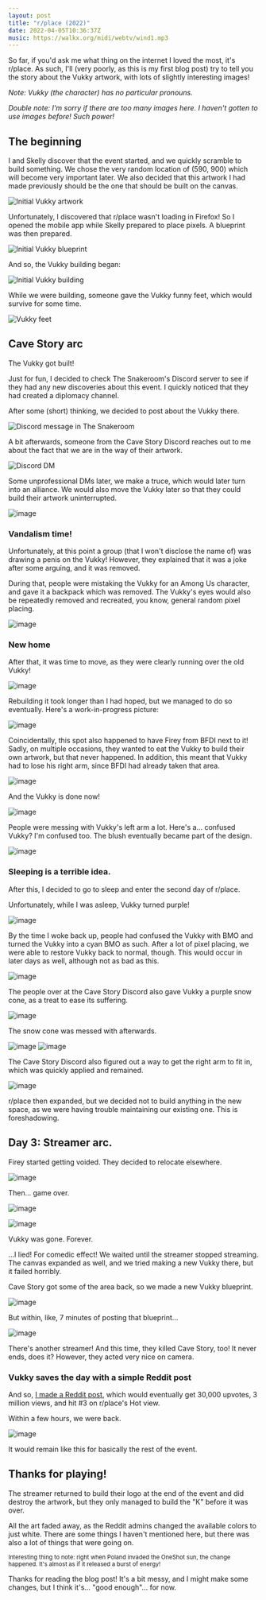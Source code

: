 ```yaml
---
layout: post
title: "r/place (2022)"
date: 2022-04-05T10:36:37Z
music: https://walkx.org/midi/webtv/wind1.mp3
---
```


So far, if you'd ask me what thing on the internet I loved the most, it's r/place. As such, I'll (very poorly, as this is my first blog post) try to tell you the story about the Vukky artwork, with lots of slightly interesting images!

*Note: Vukky (the character) has no particular pronouns.*

*Double note: I'm sorry if there are too many images here. I haven't gotten to use images before! Such power!*

## The beginning
I and Skelly discover that the event started, and we quickly scramble to build something. 
We chose the very random location of (590, 900) which will become very important later.
We also decided that this artwork I had made previously should be the one that should be built on the canvas.

![Initial Vukky artwork](https://i.imgur.com/m6fAW4s.png)

Unfortunately, I discovered that r/place wasn't loading in Firefox! So I opened the mobile app while Skelly prepared to place pixels. A blueprint was then prepared.

![Initial Vukky blueprint](https://i.imgur.com/wOPGkiu.png)

And so, the Vukky building began:

![Initial Vukky building](https://i.imgur.com/RAljm3U.png)

While we were building, someone gave the Vukky funny feet, which would survive for some time.

![Vukky feet](https://i.imgur.com/3zfOMTY.png)

## Cave Story arc

The Vukky got built! 

Just for fun, I decided to check The Snakeroom's Discord server to see if they had any new discoveries about this event. I quickly noticed that they had created a diplomacy channel.

After some (short) thinking, we decided to post about the Vukky there.

![Discord message in The Snakeroom](https://i.imgur.com/2LvdbLH.png)

A bit afterwards, someone from the Cave Story Discord reaches out to me about the fact that we are in the way of their artwork.

![Discord DM](https://i.imgur.com/QjJRx91.png)

Some unprofessional DMs later, we make a truce, which would later turn into an alliance. We would also move the Vukky later so that they could build their artwork uninterrupted. 

![image](https://user-images.githubusercontent.com/46850780/161729996-8f65c21c-f19e-401d-b9b5-629b42f2f37a.png)

### Vandalism time!
Unfortunately, at this point a group (that I won't disclose the name of) was drawing a penis on the Vukky! However, they explained that it was a joke after some arguing, and it was removed.

During that, people were mistaking the Vukky for an Among Us character, and gave it a backpack which was removed. The Vukky's eyes would also be repeatedly removed and recreated, you know, general random pixel placing.

![image](https://user-images.githubusercontent.com/46850780/161729902-d37d7cc0-c34e-4ed7-aeb1-6e21dcc28c6e.png)

### New home
After that, it was time to move, as they were clearly running over the old Vukky!

![image](https://user-images.githubusercontent.com/46850780/161730145-730f919f-b3ff-455a-8c86-ba9e5ebcae63.png)

Rebuilding it took longer than I had hoped, but we managed to do so eventually. Here's a work-in-progress picture:

![image](https://user-images.githubusercontent.com/46850780/161730462-7180716a-f4b8-47bc-9b72-2f677a82bfee.png)

Coincidentally, this spot also happened to have Firey from BFDI next to it! Sadly, on multiple occasions, they wanted to eat the Vukky to build their own artwork, but that never happened. In addition, this meant that Vukky had to lose his right arm, since BFDI had already taken that area.

![image](https://user-images.githubusercontent.com/46850780/161730825-ca6234f6-0bc5-4d32-b10b-e831985311be.png)

And the Vukky is done now!

![image](https://user-images.githubusercontent.com/46850780/161730722-e82c7a85-7829-491c-8051-f84a6504658e.png)

People were messing with Vukky's left arm a lot. Here's a... confused Vukky? I'm confused too. The blush eventually became part of the design.

![image](https://user-images.githubusercontent.com/46850780/161731011-6faf94aa-fd81-4709-85af-8c72da891dad.png)

### Sleeping is a terrible idea.

After this, I decided to go to sleep and enter the second day of r/place.

Unfortunately, while I was asleep, Vukky turned purple!

![image](https://user-images.githubusercontent.com/46850780/161731467-5a05821a-29d0-4044-bae3-5800127e7bea.png)

By the time I woke back up, people had confused the Vukky with BMO and turned the Vukky into a cyan BMO as such. After a lot of pixel placing, we were able to restore Vukky back to normal, though. This would occur in later days as well, although not as bad as this.

![image](https://user-images.githubusercontent.com/46850780/161731656-486ac551-c123-481a-bf0d-a80e93cc9405.png)

The people over at the Cave Story Discord also gave Vukky a purple snow cone, as a treat to ease its suffering.

![image](https://user-images.githubusercontent.com/46850780/161731779-a1305750-8cb6-4c88-ad2b-95c84e641625.png)

The snow cone was messed with afterwards.

![image](https://user-images.githubusercontent.com/46850780/161732383-767107b0-bb63-4fb9-a896-73ecaaa07017.png)
![image](https://user-images.githubusercontent.com/46850780/161732576-f38b08b2-d74e-4dd7-b31f-2497c6103ad6.png)

The Cave Story Discord also figured out a way to get the right arm to fit in, which was quickly applied and remained.

![image](https://user-images.githubusercontent.com/46850780/161732889-40eecb24-9c6e-4571-85be-9f1e961511d1.png)

r/place then expanded, but we decided not to build anything in the new space, as we were having trouble maintaining our existing one. This is foreshadowing.

## Day 3: Streamer arc.

Firey started getting voided. They decided to relocate elsewhere.

![image](https://user-images.githubusercontent.com/46850780/161734221-669be1dd-953f-412d-b899-4586f4e5691f.png)

Then... game over.

![image](https://user-images.githubusercontent.com/46850780/161734357-9934735b-5bce-462e-a729-34e9b075d4e2.png)

![image](https://user-images.githubusercontent.com/46850780/161734435-19b01c61-4e3c-4547-a29e-c9529d07aed7.png)

Vukky was gone. Forever.

...I lied! For comedic effect! We waited until the streamer stopped streaming. The canvas expanded as well, and we tried making a new Vukky there, but it failed horribly.

Cave Story got some of the area back, so we made a new Vukky blueprint.

![image](https://user-images.githubusercontent.com/46850780/161735112-1405cb90-193e-4ed1-8a5b-8ebd93ed3aad.png)

But within, like, 7 minutes of posting that blueprint...

![image](https://user-images.githubusercontent.com/46850780/161735196-5db56870-adcf-4fe3-b562-36959acdc4db.png)

There's another streamer! And this time, they killed Cave Story, too! It never ends, does it? However, they acted very nice on camera.

### Vukky saves the day with a simple Reddit post
And so, [I made a Reddit post](https://www.reddit.com/r/place/comments/tvwboy/streamer_bombs_a_small_community_to_draw_some/), which would eventually get 30,000 upvotes, 3 million views, and hit #3 on r/place's Hot view.

Within a few hours, we were back.

![image](https://user-images.githubusercontent.com/46850780/161735535-2d92290e-f530-4d9e-9aa9-625553d4364f.png)

It would remain like this for basically the rest of the event.

## Thanks for playing!

The streamer returned to build their logo at the end of the event and did destroy the artwork, but they only managed to build the "K" before it was over.

All the art faded away, as the Reddit admins changed the available colors to just white. There are some things I haven't mentioned here, but there was also a lot of things that were going on.

<small>Interesting thing to note: right when Poland invaded the OneShot sun, the change happened. It's almost as if it released a burst of energy!</small>

Thanks for reading the blog post! It's a bit messy, and I might make some changes, but I think it's... "good enough"... for now.
